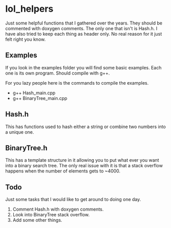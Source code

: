 # lol_helpers

Just some helpful functions that I gathered over the years. They should be commented
with doxygen comments. The only one that isn't is Hash.h. I have also tried to
keep each thing as header only. No real reason for it just felt right you know.

## Examples
If you look in the examples folder you will find some basic examples. Each one is
its own program. Should compile with g++.

For you lazy people here is the commands to compile the examples.

* g++ Hash_main.cpp
* g++ BinaryTree_main.cpp

## Hash.h
This has functions used to hash either a string or combine two numbers into a unique one.

## BinaryTree.h
This has a template structure in it allowing you to put what ever you want into
 a binary search tree. The only real issue with it is that a stack overflow
  happens when the number of elements gets to ~4000.

## Todo
Just some tasks that I would like to get around to doing one day.

1. Comment Hash.h with doxygen comments.
2. Look into BinaryTree stack overflow.
3. Add some other things.
